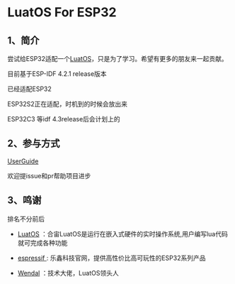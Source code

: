 # LuatOS For ESP32

## 1、简介

尝试给ESP32适配一个[LuatOS](https://gitee.com/openLuat/LuatOS)，只是为了学习。希望有更多的朋友来一起贡献。

目前基于ESP-IDF 4.2.1 release版本

已经适配ESP32

ESP32S2正在适配，时机到的时候会放出来

ESP32C3 等idf 4.3release后会计划上的

## 2、参与方式

[UserGuide](./doc/userguide.md)

欢迎提issue和pr帮助项目进步

## 3、鸣谢

排名不分前后

- [LuatOS](https://gitee.com/openLuat/LuatOS) ：合宙LuatOS是运行在嵌入式硬件的实时操作系统,用户编写lua代码就可完成各种功能

- [espressif ](https://www.espressif.com/): 乐鑫科技官网，提供高性价比高可玩性的ESP32系列产品

- [Wendal](https://gitee.com/wendal) ：技术大佬，LuatOS领头人

  
